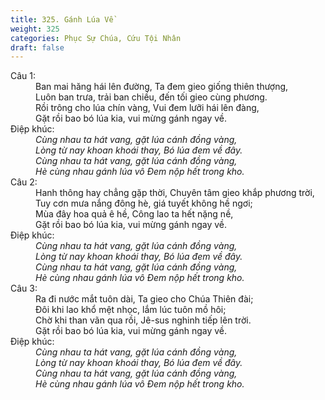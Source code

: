 ```yaml
---
title: 325. Gánh Lúa Về
weight: 325
categories: Phục Sự Chúa, Cứu Tội Nhân
draft: false
---
```

<dl><dt>Câu 1:</dt><dd data-verse="1">Ban mai hăng hái lên đường, Ta đem gieo giống thiên thượng, <br/>Luôn ban trưa, trải ban chiều, đến tối gieo cùng phương. <br/>Rồi trông cho lúa chín vàng, Vui đem lưỡi hái lên đàng, <br/>Gặt rồi bao bó lúa kia, vui mừng gánh ngay về. </dd><dt>Điệp khúc:</dt><dd data-chorus="1"><em>Cùng nhau ta hát vang, gặt lúa cánh đồng vàng, <br/>Lòng từ nay khoan khoái thay, Bó lúa đem về đây. <br/>Cùng nhau ta hát vang, gặt lúa cánh đồng vàng, <br/>Hè cùng nhau gánh lúa vô Đem nộp hết trong kho. </em></dd><dt>Câu 2:</dt><dd data-verse="2">Hanh thông hay chẳng gặp thời, Chuyên tâm gieo khắp phương trời, <br/>Tuy cơn mưa nắng đông hè, giá tuyết không hề ngơi; <br/>Mùa đây hoa quả ê hề, Công lao ta hết nặng nề, <br/>Gặt rồi bao bó lúa kia, vui mừng gánh ngay về. </dd><dt>Điệp khúc:</dt><dd data-chorus="1"><em>Cùng nhau ta hát vang, gặt lúa cánh đồng vàng, <br/>Lòng từ nay khoan khoái thay, Bó lúa đem về đây. <br/>Cùng nhau ta hát vang, gặt lúa cánh đồng vàng, <br/>Hè cùng nhau gánh lúa vô Đem nộp hết trong kho. </em></dd><dt>Câu 3:</dt><dd data-verse="3">Ra đi nước mắt tuôn dài, Ta gieo cho Chúa Thiên đài; <br/>Đôi khi lao khổ mệt nhọc, lắm lúc tuôn mồ hôi; <br/>Chờ khi than vãn qua rồi, Jê-sus nghinh tiếp lên trời. <br/>Gặt rồi bao bó lúa kia, vui mừng gánh ngay về. </dd><dt>Điệp khúc:</dt><dd data-chorus="1"><em>Cùng nhau ta hát vang, gặt lúa cánh đồng vàng, <br/>Lòng từ nay khoan khoái thay, Bó lúa đem về đây. <br/>Cùng nhau ta hát vang, gặt lúa cánh đồng vàng, <br/>Hè cùng nhau gánh lúa vô Đem nộp hết trong kho. </em></dd></dl>